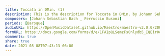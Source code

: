 ```yaml
---
title: Toccata in DMin. (1)
description: This is the description for Toccata in DMin. by Johann Sebastian Bach _ Ferruccio Busoni
composers: [Johann Sebastian Bach _ Ferruccio Busoni]
periods: [Baroque]
audioURL: https://OpenMusicDataset.github.io/Maestro/maestro-v3.0.0/2006/MIDI-Unprocessed_21_R1_2006_01-04_ORIG_MID--AUDIO_21_R1_2006_01_Track01_wav.midi
formURL: https://docs.google.com/forms/d/e/1FAIpQLSemzFs0nlydb5_IQEir0qzcllQrWpB-87-wtl_W8pG_I86U-g/viewform
comments: true
share: true
date: 2021-08-08T07:43:13-06:00
---
```

